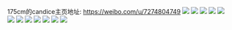 175cm的candice主页地址: https://weibo.com/u/7274804749 
![](https://wx4.sinaimg.cn/mw2000/007Wkl2tgy1h96k1hak5fj32c0340qv6.jpg) 
![](https://wx4.sinaimg.cn/mw2000/007Wkl2tgy1h96k1jbqb5j32c0340kjn.jpg) 
![](https://wx4.sinaimg.cn/mw2000/007Wkl2tgy1h96k1l3lzzj32c03401kz.jpg) 
![](https://wx4.sinaimg.cn/mw2000/007Wkl2tgy1h96k1ff4wuj32c0340e83.jpg) 
![](https://wx4.sinaimg.cn/mw2000/007Wkl2tgy1h96k1n8g3bj32c0340b2c.jpg) 
![](https://wx4.sinaimg.cn/mw2000/007Wkl2tgy1h96k1q0rc4j32c0340qv7.jpg) 
![](https://wx4.sinaimg.cn/mw2000/007Wkl2tgy1h96k1s0pr1j32c0340hdv.jpg) 
![](https://wx4.sinaimg.cn/mw2000/007Wkl2tgy1h96k1tsyyfj32c0340e83.jpg) 
![](https://wx4.sinaimg.cn/mw2000/007Wkl2tgy1h96k1vnlqvj32c03407wj.jpg) 
![](https://wx4.sinaimg.cn/mw2000/007Wkl2tly1h77wj8czfgj31o0280qv5.jpg) 
![](https://wx4.sinaimg.cn/mw2000/007Wkl2tly1h77wj8zisyj30zi1bekcj.jpg) 
![](https://wx4.sinaimg.cn/mw2000/007Wkl2tly1h5cyn86csoj31o0280hdt.jpg) 
